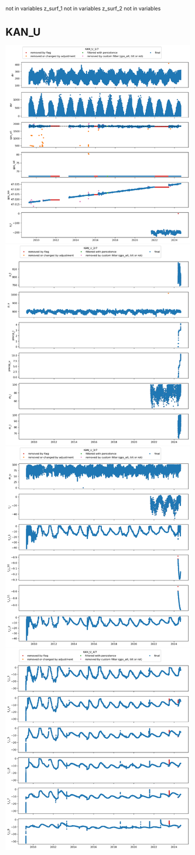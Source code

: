  not in variables
z_surf_1 not in variables
z_surf_2 not in variables
# KAN_U
![](../figures/flags/KAN_U_0.png)
![](../figures/flags/KAN_U_1.png)
![](../figures/flags/KAN_U_2.png)
![](../figures/flags/KAN_U_3.png)
